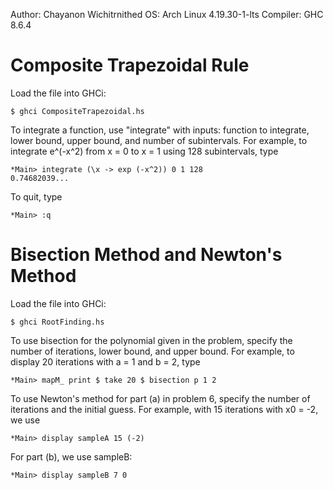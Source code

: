 Author: Chayanon Wichitrnithed
OS: Arch Linux 4.19.30-1-lts
Compiler: GHC 8.6.4


Composite Trapezoidal Rule
=====================

Load the file into GHCi:

    $ ghci CompositeTrapezoidal.hs

To integrate a function, use "integrate" with inputs: function to integrate, lower bound, upper bound, and number of subintervals. For example, to integrate e^(-x^2) from x = 0 to x = 1 using 128 subintervals, type

    *Main> integrate (\x -> exp (-x^2)) 0 1 128
    0.74682039...

To quit, type

    *Main> :q


Bisection Method and Newton's Method
=====================

Load the file into GHCi:

    $ ghci RootFinding.hs

To use bisection for the polynomial given in the problem, specify the number of iterations, lower bound, and upper bound. For example, to display 20 iterations with a = 1 and b = 2, type

    *Main> mapM_ print $ take 20 $ bisection p 1 2


To use Newton's method for part (a) in problem 6, specify the number of iterations and the initial guess. For example, with 15 iterations with x0 = -2, we use

    *Main> display sampleA 15 (-2)

For part (b), we use sampleB:

    *Main> display sampleB 7 0
